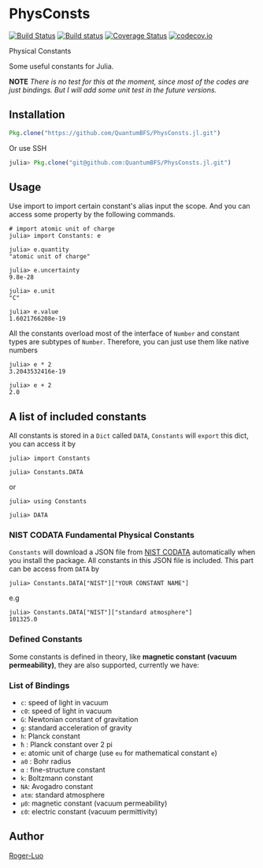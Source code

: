 # PhysConsts

[![Build Status](https://travis-ci.org/Roger-luo/PhysConsts.jl.svg?branch=master)](https://travis-ci.org/Roger-luo/PhysConsts.jl)
[![Build status](https://ci.appveyor.com/api/projects/status/ohphqhlx028mdjdb?svg=true)](https://ci.appveyor.com/project/Roger-luo/physconsts-jl)
[![Coverage Status](https://coveralls.io/repos/Roger-luo/PhysConsts.jl/badge.svg?branch=master&service=github)](https://coveralls.io/github/Roger-luo/PhysConsts.jl?branch=master)
[![codecov.io](http://codecov.io/github/Roger-luo/PhysConsts.jl/coverage.svg?branch=master)](http://codecov.io/github/Roger-luo/PhysConsts.jl?branch=master)

Physical Constants


Some useful constants for Julia.

**NOTE** *There is no test for this at the moment, since most of the codes are just bindings. But I will add some unit test in the future versions.*

## Installation

```julia
Pkg.clone("https://github.com/QuantumBFS/PhysConsts.jl.git")
```

Or use SSH

```julia
julia> Pkg.clone("git@github.com:QuantumBFS/PhysConsts.jl.git")
```

## Usage

Use import to import certain constant's alias input the scope. And you can access some property by the following commands.

```julia-repl
# import atomic unit of charge
julia> import Constants: e

julia> e.quantity
"atomic unit of charge"

julia> e.uncertainty
9.8e-28

julia> e.unit
"C"

julia> e.value
1.6021766208e-19

```

All the constants overload most of the interface of `Number` and constant types are subtypes of `Number`. Therefore, you can just use them like native numbers

```julia-repl
julia> e * 2
3.2043532416e-19

julia> e + 2
2.0

```

## A list of included constants

All constants is stored in a `Dict` called `DATA`, `Constants` will `export` this dict, you can access it by

```julia-repl
julia> import Constants

julia> Constants.DATA
```

or 

```julia-repl
julia> using Constants

julia> DATA
```

### NIST CODATA Fundamental Physical Constants

`Constants` will download a JSON file from [NIST CODATA]("https://nist.gov/srd/srd_data//srd121_allascii_2014.json") automatically when you install the package. All constants in this JSON file is included. This part can be access from `DATA` by

```julia-repl
julia> Constants.DATA["NIST"]["YOUR CONSTANT NAME"]
```

e.g

```julia-repl
julia> Constants.DATA["NIST"]["standard atmosphere"]
101325.0

```

### Defined Constants

Some constants is defined in theory, like **magnetic constant (vacuum permeability)**, they are also supported, currently we have:

### List of Bindings

- `c`: speed of light in vacuum
- `c0`: speed of light in vacuum
- `G`: Newtonian constant of gravitation
- `g`: standard acceleration of gravity
- `h`: Planck constant
- `ħ` : Planck constant over 2 pi
- `e`: atomic unit of charge (use `eu` for mathematical constant `e`)
- `a0` : Bohr radius
- `α` : fine-structure constant
- `k`: Boltzmann constant
- `NA`: Avogadro constant
- `atm`: standard atmosphere
- `μ0`: magnetic constant (vacuum permeability)
- `ε0`: electric constant (vacuum permittivity)


## Author

[Roger-Luo](https://github.com/Roger-luo/)
